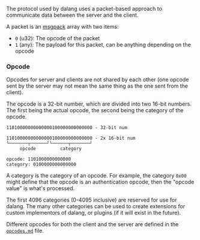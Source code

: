 The protocol used by dalang uses a packet-based approach to communicate data between the server and the client.

A packet is an [msgpack](https://msgpack.org) array with two items:
 - `0` (u32): The opcode of the packet
 - `1` (any): The payload for this packet, can be anything depending on the opcode

### Opcode

Opcodes for server and clients are not shared by each other (one opcode sent by the server may not mean the same thing as the one sent from the client).

The opcode is a 32-bit number, which are divided into two 16-bit numbers. The first being the actual opcode, the second being the category of the opcode.

```
11010000000000000100000000000000 - 32-bit num

11010000000000000100000000000000 - 2x 16-bit num
└───────┬──────┘└──────┬───────┘
     opcode         category

opcode: 1101000000000000
category: 0100000000000000
```

A category is the category of an opcode. For example, the category `0x00` might define that the opcode is an authentication opcode, then the "opcode value" is what's processed.

The first 4096 categories (0-4095 inclusive) are reserved for use for dalang. The many other categories can be used to create extensions for custom implementors of dalang, or plugins (if it will exist in the future).

Different opcodes for both the client and the server are defined in the [`opcodes.md`](opcodes.md) file.

